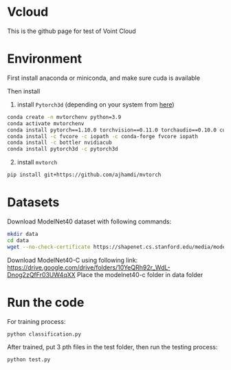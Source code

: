 # Vcloud
This is the github page for test of Voint Cloud

# Environment 
First install anaconda or miniconda, and make sure cuda is available

Then install 
1. install `Pytorch3d` (depending on your system from [here](https://github.com/facebookresearch/pytorch3d/blob/master/INSTALL.md))
```bash
conda create -n mvtorchenv python=3.9
conda activate mvtorchenv
conda install pytorch==1.10.0 torchvision==0.11.0 torchaudio==0.10.0 cudatoolkit=10.2 -c pytorch
conda install -c fvcore -c iopath -c conda-forge fvcore iopath
conda install -c bottler nvidiacub
conda install pytorch3d -c pytorch3d
``` 

2. install `mvtorch` 

```bash
pip install git+https://github.com/ajhamdi/mvtorch
``` 
# Datasets
Download ModelNet40 dataset with following commands:
```bash
mkdir data
cd data
wget --no-check-certificate https://shapenet.cs.stanford.edu/media/modelnet40_ply_hdf5_2048.zip
```
Download ModelNet40-C using following link:
https://drive.google.com/drive/folders/10YeQRh92r_WdL-Dnog2zQfFr03UW4qXX
Place the modelnet40-c folder in data folder

# Run the code
For training process:
```bash
python classification.py
```

After trained, put 3 pth files in the test folder, then run the testing process:
```bash
python test.py
```

